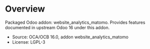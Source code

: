 # Overview

Packaged Odoo addon: website_analytics_matomo. Provides features documented in upstream Odoo 16 under this addon.

- Source: OCA/OCB 16.0, addon website_analytics_matomo
- License: LGPL-3

